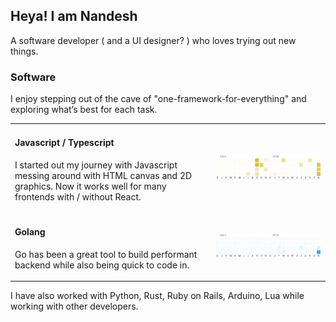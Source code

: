 ## Heya! I am Nandesh
A software developer ( and a UI designer? ) who loves trying out new things.

### Software
I enjoy stepping out of the cave of "one-framework-for-everything" and exploring what’s best for each task.
<table>
  <tr>
    <td>
      <h4>Javascript / Typescript</h4>
      <p>I started out my journey with Javascript messing around with HTML canvas and 2D graphics. Now it works well for many frontends with / without React.</p>
    </td>
    <td>
      <img title="Javascipt Usage" src="https://github.com/nandesh-dev/nandesh-dev/blob/main/assets/language_statistics/js.png?raw=true">
    </td>
  </tr>
  <tr>
    <td>
      <h4>Golang</h4>
      <p>Go has been a great tool to build performant backend while also being quick to code in.</p>
    </td>
    <td>
      <img title="Goland Usage" src="https://github.com/nandesh-dev/nandesh-dev/blob/main/assets/language_statistics/go.png?raw=true">
    </td>
  </tr>
</table>

I have also worked with Python, Rust, Ruby on Rails, Arduino, Lua while working with other developers.
